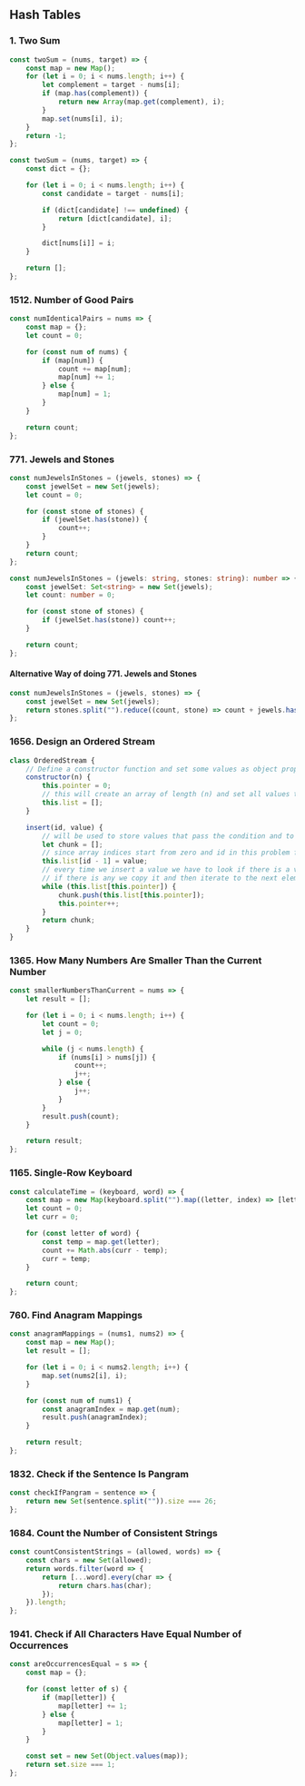 ## Hash Tables

### 1. Two Sum

```javascript
const twoSum = (nums, target) => {
	const map = new Map();
	for (let i = 0; i < nums.length; i++) {
		let complement = target - nums[i];
		if (map.has(complement)) {
			return new Array(map.get(complement), i);
		}
		map.set(nums[i], i);
	}
	return -1;
};

const twoSum = (nums, target) => {
	const dict = {};

	for (let i = 0; i < nums.length; i++) {
		const candidate = target - nums[i];

		if (dict[candidate] !== undefined) {
			return [dict[candidate], i];
		}

		dict[nums[i]] = i;
	}

	return [];
};
```

### 1512. Number of Good Pairs

```javascript
const numIdenticalPairs = nums => {
	const map = {};
	let count = 0;

	for (const num of nums) {
		if (map[num]) {
			count += map[num];
			map[num] += 1;
		} else {
			map[num] = 1;
		}
	}

	return count;
};
```

### 771. Jewels and Stones

```javascript
const numJewelsInStones = (jewels, stones) => {
	const jewelSet = new Set(jewels);
	let count = 0;

	for (const stone of stones) {
		if (jewelSet.has(stone)) {
			count++;
		}
	}
	return count;
};
```

```typescript
const numJewelsInStones = (jewels: string, stones: string): number => {
	const jewelSet: Set<string> = new Set(jewels);
	let count: number = 0;

	for (const stone of stones) {
		if (jewelSet.has(stone)) count++;
	}

	return count;
};
```

#### Alternative Way of doing 771. Jewels and Stones

```javascript
const numJewelsInStones = (jewels, stones) => {
	const jewelSet = new Set(jewels);
	return stones.split("").reduce((count, stone) => count + jewels.has(stone), 0);
};
```

### 1656. Design an Ordered Stream

```javascript
class OrderedStream {
	// Define a constructor function and set some values as object properties to keep our data persistent between invocations
	constructor(n) {
		this.pointer = 0;
		// this will create an array of length (n) and set all values to 'undefined'
		this.list = [];
	}

	insert(id, value) {
		// will be used to store values that pass the condition and to be returned
		let chunk = [];
		// since array indices start from zero and id in this problem from 1 we need to decrement it
		this.list[id - 1] = value;
		// every time we insert a value we have to look if there is a value at the index (pointer) that should be returned
		// if there is any we copy it and then iterate to the next element until the condition is no longer true
		while (this.list[this.pointer]) {
			chunk.push(this.list[this.pointer]);
			this.pointer++;
		}
		return chunk;
	}
}
```

### 1365. How Many Numbers Are Smaller Than the Current Number

```javascript
const smallerNumbersThanCurrent = nums => {
	let result = [];

	for (let i = 0; i < nums.length; i++) {
		let count = 0;
		let j = 0;

		while (j < nums.length) {
			if (nums[i] > nums[j]) {
				count++;
				j++;
			} else {
				j++;
			}
		}
		result.push(count);
	}

	return result;
};
```

### 1165. Single-Row Keyboard

```javascript
const calculateTime = (keyboard, word) => {
	const map = new Map(keyboard.split("").map((letter, index) => [letter, index]));
	let count = 0;
	let curr = 0;

	for (const letter of word) {
		const temp = map.get(letter);
		count += Math.abs(curr - temp);
		curr = temp;
	}

	return count;
};
```

### 760. Find Anagram Mappings

```javascript
const anagramMappings = (nums1, nums2) => {
	const map = new Map();
	let result = [];

	for (let i = 0; i < nums2.length; i++) {
		map.set(nums2[i], i);
	}

	for (const num of nums1) {
		const anagramIndex = map.get(num);
		result.push(anagramIndex);
	}

	return result;
};
```

### 1832. Check if the Sentence Is Pangram

```javascript
const checkIfPangram = sentence => {
	return new Set(sentence.split("")).size === 26;
};
```

### 1684. Count the Number of Consistent Strings

```javascript
const countConsistentStrings = (allowed, words) => {
	const chars = new Set(allowed);
	return words.filter(word => {
		return [...word].every(char => {
			return chars.has(char);
		});
	}).length;
};
```

### 1941. Check if All Characters Have Equal Number of Occurrences

```javascript
const areOccurrencesEqual = s => {
	const map = {};

	for (const letter of s) {
		if (map[letter]) {
			map[letter] += 1;
		} else {
			map[letter] = 1;
		}
	}

	const set = new Set(Object.values(map));
	return set.size === 1;
};
```
